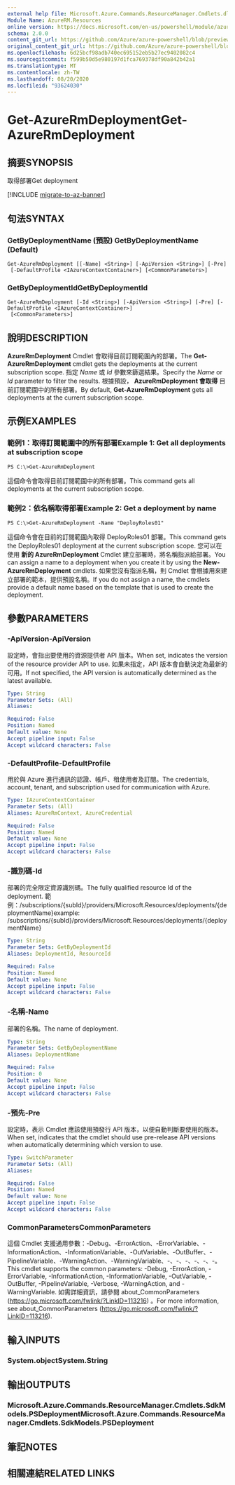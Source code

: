 ```yaml
---
external help file: Microsoft.Azure.Commands.ResourceManager.Cmdlets.dll-Help.xml
Module Name: AzureRM.Resources
online version: https://docs.microsoft.com/en-us/powershell/module/azurerm.resources/get-azurermdeployment
schema: 2.0.0
content_git_url: https://github.com/Azure/azure-powershell/blob/preview/src/ResourceManager/Resources/Commands.Resources/help/Get-AzureRmDeployment.md
original_content_git_url: https://github.com/Azure/azure-powershell/blob/preview/src/ResourceManager/Resources/Commands.Resources/help/Get-AzureRmDeployment.md
ms.openlocfilehash: 6d25bcf98adb740ec695152eb5b27ec9402082c4
ms.sourcegitcommit: f599b50d5e980197d1fca769378df90a842b42a1
ms.translationtype: MT
ms.contentlocale: zh-TW
ms.lasthandoff: 08/20/2020
ms.locfileid: "93624030"
---
```

# <span data-ttu-id="49dcb-101">Get-AzureRmDeployment</span><span class="sxs-lookup"><span data-stu-id="49dcb-101">Get-AzureRmDeployment</span></span>

## <span data-ttu-id="49dcb-102">摘要</span><span class="sxs-lookup"><span data-stu-id="49dcb-102">SYNOPSIS</span></span>
<span data-ttu-id="49dcb-103">取得部署</span><span class="sxs-lookup"><span data-stu-id="49dcb-103">Get deployment</span></span>

[!INCLUDE [migrate-to-az-banner](../../includes/migrate-to-az-banner.md)]

## <span data-ttu-id="49dcb-104">句法</span><span class="sxs-lookup"><span data-stu-id="49dcb-104">SYNTAX</span></span>

### <span data-ttu-id="49dcb-105">GetByDeploymentName (預設) </span><span class="sxs-lookup"><span data-stu-id="49dcb-105">GetByDeploymentName (Default)</span></span>
```
Get-AzureRmDeployment [[-Name] <String>] [-ApiVersion <String>] [-Pre]
 [-DefaultProfile <IAzureContextContainer>] [<CommonParameters>]
```

### <span data-ttu-id="49dcb-106">GetByDeploymentId</span><span class="sxs-lookup"><span data-stu-id="49dcb-106">GetByDeploymentId</span></span>
```
Get-AzureRmDeployment [-Id <String>] [-ApiVersion <String>] [-Pre] [-DefaultProfile <IAzureContextContainer>]
 [<CommonParameters>]
```

## <span data-ttu-id="49dcb-107">說明</span><span class="sxs-lookup"><span data-stu-id="49dcb-107">DESCRIPTION</span></span>
<span data-ttu-id="49dcb-108">**AzureRmDeployment** Cmdlet 會取得目前訂閱範圍內的部署。</span><span class="sxs-lookup"><span data-stu-id="49dcb-108">The **Get-AzureRmDeployment** cmdlet gets the deployments at the current subscription scope.</span></span>
<span data-ttu-id="49dcb-109">指定 *Name* 或 *Id* 參數來篩選結果。</span><span class="sxs-lookup"><span data-stu-id="49dcb-109">Specify the *Name* or *Id* parameter to filter the results.</span></span>
<span data-ttu-id="49dcb-110">根據預設， **AzureRmDeployment 會取得** 目前訂閱範圍中的所有部署。</span><span class="sxs-lookup"><span data-stu-id="49dcb-110">By default, **Get-AzureRmDeployment** gets all deployments at the current subscription scope.</span></span>

## <span data-ttu-id="49dcb-111">示例</span><span class="sxs-lookup"><span data-stu-id="49dcb-111">EXAMPLES</span></span>

### <span data-ttu-id="49dcb-112">範例1：取得訂閱範圍中的所有部署</span><span class="sxs-lookup"><span data-stu-id="49dcb-112">Example 1: Get all deployments at subscription scope</span></span>
```
PS C:\>Get-AzureRmDeployment
```

<span data-ttu-id="49dcb-113">這個命令會取得目前訂閱範圍中的所有部署。</span><span class="sxs-lookup"><span data-stu-id="49dcb-113">This command gets all deployments at the current subscription scope.</span></span>

### <span data-ttu-id="49dcb-114">範例2：依名稱取得部署</span><span class="sxs-lookup"><span data-stu-id="49dcb-114">Example 2: Get a deployment by name</span></span>
```
PS C:\>Get-AzureRmDeployment -Name "DeployRoles01"
```

<span data-ttu-id="49dcb-115">這個命令會在目前的訂閱範圍內取得 DeployRoles01 部署。</span><span class="sxs-lookup"><span data-stu-id="49dcb-115">This command gets the DeployRoles01 deployment at the current subscription scope.</span></span>
<span data-ttu-id="49dcb-116">您可以在使用 **新的 AzureRmDeployment** Cmdlet 建立部署時，將名稱指派給部署。</span><span class="sxs-lookup"><span data-stu-id="49dcb-116">You can assign a name to a deployment when you create it by using the **New-AzureRmDeployment** cmdlets.</span></span>
<span data-ttu-id="49dcb-117">如果您沒有指派名稱，則 Cmdlet 會根據用來建立部署的範本，提供預設名稱。</span><span class="sxs-lookup"><span data-stu-id="49dcb-117">If you do not assign a name, the cmdlets provide a default name based on the template that is used to create the deployment.</span></span>

## <span data-ttu-id="49dcb-118">參數</span><span class="sxs-lookup"><span data-stu-id="49dcb-118">PARAMETERS</span></span>

### <span data-ttu-id="49dcb-119">-ApiVersion</span><span class="sxs-lookup"><span data-stu-id="49dcb-119">-ApiVersion</span></span>
<span data-ttu-id="49dcb-120">設定時，會指出要使用的資源提供者 API 版本。</span><span class="sxs-lookup"><span data-stu-id="49dcb-120">When set, indicates the version of the resource provider API to use.</span></span>
<span data-ttu-id="49dcb-121">如果未指定，API 版本會自動決定為最新的可用。</span><span class="sxs-lookup"><span data-stu-id="49dcb-121">If not specified, the API version is automatically determined as the latest available.</span></span>

```yaml
Type: String
Parameter Sets: (All)
Aliases:

Required: False
Position: Named
Default value: None
Accept pipeline input: False
Accept wildcard characters: False
```

### <span data-ttu-id="49dcb-122">-DefaultProfile</span><span class="sxs-lookup"><span data-stu-id="49dcb-122">-DefaultProfile</span></span>
<span data-ttu-id="49dcb-123">用於與 Azure 進行通訊的認證、帳戶、租使用者及訂閱。</span><span class="sxs-lookup"><span data-stu-id="49dcb-123">The credentials, account, tenant, and subscription used for communication with Azure.</span></span>

```yaml
Type: IAzureContextContainer
Parameter Sets: (All)
Aliases: AzureRmContext, AzureCredential

Required: False
Position: Named
Default value: None
Accept pipeline input: False
Accept wildcard characters: False
```

### <span data-ttu-id="49dcb-124">-識別碼</span><span class="sxs-lookup"><span data-stu-id="49dcb-124">-Id</span></span>
<span data-ttu-id="49dcb-125">部署的完全限定資源識別碼。</span><span class="sxs-lookup"><span data-stu-id="49dcb-125">The fully qualified resource Id of the deployment.</span></span>
<span data-ttu-id="49dcb-126">範例：/subscriptions/{subId}/providers/Microsoft.Resources/deployments/{deploymentName}</span><span class="sxs-lookup"><span data-stu-id="49dcb-126">example: /subscriptions/{subId}/providers/Microsoft.Resources/deployments/{deploymentName}</span></span>

```yaml
Type: String
Parameter Sets: GetByDeploymentId
Aliases: DeploymentId, ResourceId

Required: False
Position: Named
Default value: None
Accept pipeline input: False
Accept wildcard characters: False
```

### <span data-ttu-id="49dcb-127">-名稱</span><span class="sxs-lookup"><span data-stu-id="49dcb-127">-Name</span></span>
<span data-ttu-id="49dcb-128">部署的名稱。</span><span class="sxs-lookup"><span data-stu-id="49dcb-128">The name of deployment.</span></span>

```yaml
Type: String
Parameter Sets: GetByDeploymentName
Aliases: DeploymentName

Required: False
Position: 0
Default value: None
Accept pipeline input: False
Accept wildcard characters: False
```

### <span data-ttu-id="49dcb-129">-預先</span><span class="sxs-lookup"><span data-stu-id="49dcb-129">-Pre</span></span>
<span data-ttu-id="49dcb-130">設定時，表示 Cmdlet 應該使用預發行 API 版本，以便自動判斷要使用的版本。</span><span class="sxs-lookup"><span data-stu-id="49dcb-130">When set, indicates that the cmdlet should use pre-release API versions when automatically determining which version to use.</span></span>

```yaml
Type: SwitchParameter
Parameter Sets: (All)
Aliases:

Required: False
Position: Named
Default value: None
Accept pipeline input: False
Accept wildcard characters: False
```

### <span data-ttu-id="49dcb-131">CommonParameters</span><span class="sxs-lookup"><span data-stu-id="49dcb-131">CommonParameters</span></span>
<span data-ttu-id="49dcb-132">這個 Cmdlet 支援通用參數：-Debug、-ErrorAction、-ErrorVariable、-InformationAction、-InformationVariable、-OutVariable、-OutBuffer、-PipelineVariable、-WarningAction、-WarningVariable、-、-、-、-、-、-。</span><span class="sxs-lookup"><span data-stu-id="49dcb-132">This cmdlet supports the common parameters: -Debug, -ErrorAction, -ErrorVariable, -InformationAction, -InformationVariable, -OutVariable, -OutBuffer, -PipelineVariable, -Verbose, -WarningAction, and -WarningVariable.</span></span> <span data-ttu-id="49dcb-133">如需詳細資訊，請參閱 about_CommonParameters (https://go.microsoft.com/fwlink/?LinkID=113216) 。</span><span class="sxs-lookup"><span data-stu-id="49dcb-133">For more information, see about_CommonParameters (https://go.microsoft.com/fwlink/?LinkID=113216).</span></span>

## <span data-ttu-id="49dcb-134">輸入</span><span class="sxs-lookup"><span data-stu-id="49dcb-134">INPUTS</span></span>

### <span data-ttu-id="49dcb-135">System.object</span><span class="sxs-lookup"><span data-stu-id="49dcb-135">System.String</span></span>

## <span data-ttu-id="49dcb-136">輸出</span><span class="sxs-lookup"><span data-stu-id="49dcb-136">OUTPUTS</span></span>

### <span data-ttu-id="49dcb-137">Microsoft.Azure.Commands.ResourceManager.Cmdlets.SdkModels.PSDeployment</span><span class="sxs-lookup"><span data-stu-id="49dcb-137">Microsoft.Azure.Commands.ResourceManager.Cmdlets.SdkModels.PSDeployment</span></span>

## <span data-ttu-id="49dcb-138">筆記</span><span class="sxs-lookup"><span data-stu-id="49dcb-138">NOTES</span></span>

## <span data-ttu-id="49dcb-139">相關連結</span><span class="sxs-lookup"><span data-stu-id="49dcb-139">RELATED LINKS</span></span>
